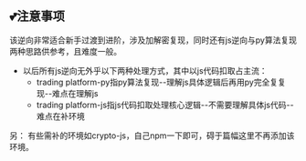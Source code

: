 ## 💕注意事项

该逆向非常适合新手过渡到进阶，涉及加解密复现，同时还有js逆向与py算法复现两种思路供参考，且难度一般。

- 以后所有js逆向无外乎以下两种处理方式，其中以js代码扣取占主流：
  - trading platform-py指py算法复现--理解js具体逻辑后再用py完全复复现--难点在理解js
  - trading platform-js指js代码扣取处理核心逻辑--不需要理解具体js代码--难点在补环境

另： 有些需补的环境如crypto-js，自己npm一下即可，碍于篇幅这里不再添加该环境。
 
